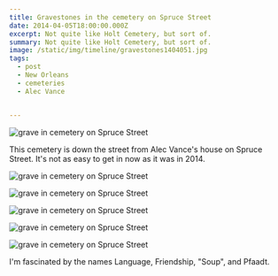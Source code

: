 ```yaml
---
title: Gravestones in the cemetery on Spruce Street
date: 2014-04-05T18:00:00.000Z
excerpt: Not quite like Holt Cemetery, but sort of.
summary: Not quite like Holt Cemetery, but sort of.
image: /static/img/timeline/gravestones1404051.jpg
tags:
  - post 
  - New Orleans
  - cemeteries
  - Alec Vance


---
```


![grave in cemetery on Spruce Street](/static/img/timeline/gravestones1404051.jpg "grave in cemetery on Spruce Street")

This cemetery is down the street from Alec Vance's house on Spruce Street. It's not as easy to get in now as it was in 2014.

![grave in cemetery on Spruce Street](/static/img/timeline/gravestones1404052.jpg "grave in cemetery on Spruce Street")

![grave in cemetery on Spruce Street](/static/img/timeline/gravestones1404053.jpg "grave in cemetery on Spruce Street")

![grave in cemetery on Spruce Street](/static/img/timeline/gravestones1404054.jpg "grave in cemetery on Spruce Street")

![grave in cemetery on Spruce Street](/static/img/timeline/gravestones1404055.jpg "grave in cemetery on Spruce Street")

![grave in cemetery on Spruce Street](/static/img/timeline/gravestones1404056.jpg "grave in cemetery on Spruce Street")

I'm fascinated by the names Language, Friendship, "Soup", and Pfaadt.
